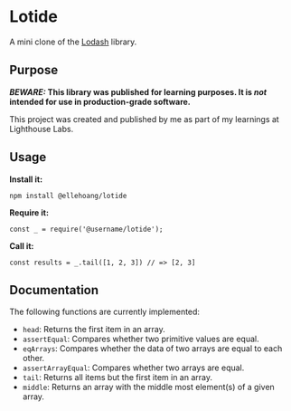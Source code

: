 # Lotide

A mini clone of the [Lodash](https://lodash.com) library.

## Purpose

**_BEWARE:_ This library was published for learning purposes. It is _not_ intended for use in production-grade software.**

This project was created and published by me as part of my learnings at Lighthouse Labs. 

## Usage

**Install it:**

`npm install @ellehoang/lotide`

**Require it:**

`const _ = require('@username/lotide');`

**Call it:**

`const results = _.tail([1, 2, 3]) // => [2, 3]`

## Documentation

The following functions are currently implemented:

* `head`: Returns the first item in an array.
* `assertEqual`: Compares whether two primitive values are equal.
* `eqArrays`: Compares whether the data of two arrays are equal to each other.
* `assertArrayEqual`: Compares whether two arrays are equal.
* `tail`: Returns all items but the first item in an array.
* `middle`: Returns an array with the middle most element(s) of a given array.
